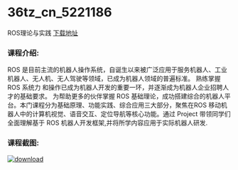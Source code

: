 # 36tz_cn_5221186
ROS理论与实践
[下载地址](http://www.36tz.cn/article/5221186 "下载地址")
### 课程介绍:
ROS 是目前主流的机器人操作系统，自诞生以来被广泛应用于服务机器人、工业机器人、无人机、无人驾驶等领域，已成为机器人领域的普遍标准。 熟练掌握 ROS 系统力 和操作已成为机器人开发的重要一环，并逐渐成为机器人企业招聘人才的基础要求。
为帮助更多的伙伴掌握 ROS 基础理论，成功搭建综合的机器人平台。本门课程分为基础原理、功能实践、综合应用三大部分，聚焦在ROS 移动机器人中的计算机视觉、语音交互、定位导航等核心功能。通过 Project 带领同学们全面理解基于 ROS 机器人开发框架,并将所学内容应用于实际机器人研发.

### 课程截图:
[![download](http://36tz.cn/muke_img/2021_09_2-46.png "下载地址")](http://www.36tz.cn "下载地址")
